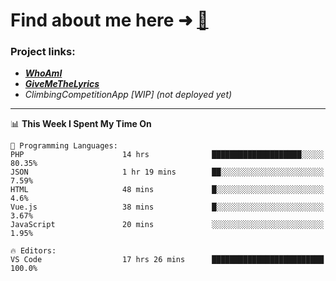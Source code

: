 # Find about me here ➜ [🧑](https://pauabella.dev)

### Project links:
- ***[WhoAmI](https://pauabella.dev)***
- ***[GiveMeTheLyrics](https://pauabella.dev/GiveMeTheLyrics)***
- *ClimbingCompetitionApp [WIP] (not deployed yet)*

---
<!--START_SECTION:waka-->
📊 **This Week I Spent My Time On** 

```text
💬 Programming Languages: 
PHP                      14 hrs              ████████████████████░░░░░   80.35% 
JSON                     1 hr 19 mins        ██░░░░░░░░░░░░░░░░░░░░░░░   7.59% 
HTML                     48 mins             █░░░░░░░░░░░░░░░░░░░░░░░░   4.6% 
Vue.js                   38 mins             █░░░░░░░░░░░░░░░░░░░░░░░░   3.67% 
JavaScript               20 mins             ░░░░░░░░░░░░░░░░░░░░░░░░░   1.95%

🔥 Editors: 
VS Code                  17 hrs 26 mins      █████████████████████████   100.0%

```


<!--END_SECTION:waka-->